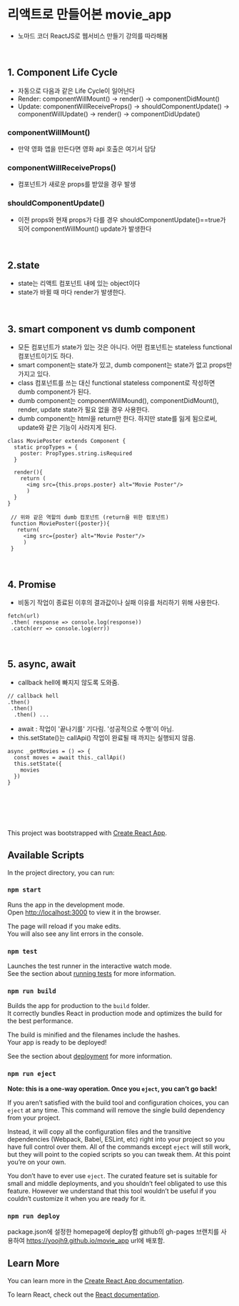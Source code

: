 # 리액트로 만들어본 movie_app
- 노마드 코더 ReactJS로 웹서비스 만들기 강의를 따라해봄

<br>

## 1. Component Life Cycle
- 자동으로 다음과 같은 Life Cycle이 일어난다
- Render: componentWillMount() -> render() -> componentDidMount()
- Update: componentWillReceiveProps() -> shouldComponentUpdate() -> componentWillUpdate() -> render() -> componentDidUpdate()

### componentWillMount()
- 만약 영화 앱을 만든다면 영화 api 호출은 여기서 담당

### componentWillReceiveProps()
- 컴포넌트가 새로운 props를 받았을 경우 발생

### shouldComponentUpdate()
- 이전 props와 현재 props가 다를 경우 shouldComponentUpdate()==true가 되어 componentWillMount() update가 발생한다

<br>

## 2.state
- state는 리액트 컴포넌트 내에 있는 object이다
- state가 바뀔 때 마다 render가 발생한다.

<br>

## 3. smart component vs dumb component
- 모든 컴포넌트가 state가 있는 것은 아니다. 어떤 컴포넌트는 stateless functional 컴포넌트이기도 하다.
- smart component는 state가 있고, dumb component는 state가 없고 props만 가지고 있다.
- class 컴포넌트를 쓰는 대신 functional stateless component로 작성하면 dumb component가 된다.
- dumb component는 componentWillMound(), componentDidMount(), render, update state가 필요 없을 경우 사용한다.
- dumb component는 html을 return만 한다. 하지만 state를 잃게 됨으로써, update와 같은 기능이 사라지게 된다.  

```
class MoviePoster extends Component {
  static propTypes = {
    poster: PropTypes.string.isRequired
  }

  render(){
    return (
      <img src={this.props.poster} alt="Movie Poster"/>
      )
  }
}

 // 위와 같은 역할의 dumb 컴포넌트 (return을 위한 컴포넌트)
 function MoviePoster({poster}){
   return(
     <img src={poster} alt="Movie Poster"/>
     )
 }
```  

<br>

## 4. Promise
- 비동기 작업이 종료된 이후의 결과값이나 실패 이유를 처리하기 위해 사용한다.

```
fetch(url)
 .then( response => console.log(response))
 .catch(err => console.log(err))
```

<br>

## 5. async, await
- callback hell에 빠지지 않도록 도와줌.

```
// callback hell
.then()
 .then()
  .then() ...
```

- await : 작업이 '끝나기를' 기다림. '성공적으로 수행'이 아님.
- this.setState()는 callApi() 작업이 완료될 때 까지는 실행되지 않음.

```
async _getMovies = () => {
  const moves = await this._callApi()
  this.setState({
    movies
  })
}
```


<br><br>
---

This project was bootstrapped with [Create React App](https://github.com/facebook/create-react-app).

## Available Scripts
In the project directory, you can run:

### `npm start`

Runs the app in the development mode.<br>
Open [http://localhost:3000](http://localhost:3000) to view it in the browser.

The page will reload if you make edits.<br>
You will also see any lint errors in the console.

### `npm test`

Launches the test runner in the interactive watch mode.<br>
See the section about [running tests](https://facebook.github.io/create-react-app/docs/running-tests) for more information.

### `npm run build`

Builds the app for production to the `build` folder.<br>
It correctly bundles React in production mode and optimizes the build for the best performance.

The build is minified and the filenames include the hashes.<br>
Your app is ready to be deployed!

See the section about [deployment](https://facebook.github.io/create-react-app/docs/deployment) for more information.

### `npm run eject`

**Note: this is a one-way operation. Once you `eject`, you can’t go back!**

If you aren’t satisfied with the build tool and configuration choices, you can `eject` at any time. This command will remove the single build dependency from your project.

Instead, it will copy all the configuration files and the transitive dependencies (Webpack, Babel, ESLint, etc) right into your project so you have full control over them. All of the commands except `eject` will still work, but they will point to the copied scripts so you can tweak them. At this point you’re on your own.

You don’t have to ever use `eject`. The curated feature set is suitable for small and middle deployments, and you shouldn’t feel obligated to use this feature. However we understand that this tool wouldn’t be useful if you couldn’t customize it when you are ready for it.

### `npm run deploy`
package.json에 설정한 homepage에 deploy함
github의 gh-pages 브랜치를 사용하여 https://yoojh9.github.io/movie_app url에 배포함.

## Learn More

You can learn more in the [Create React App documentation](https://facebook.github.io/create-react-app/docs/getting-started).

To learn React, check out the [React documentation](https://reactjs.org/).
